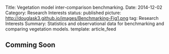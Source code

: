 Title: Vegetation model inter-comparison benchmarking.
Date: 2014-12-02
Category: Research Interests
status: published
picture: http://douglask3.github.io/images/Benchmarking-Fig1.png
tag: Research Interests
Summary: Statistics and observational data for benchmarking and comparing vegetation models.
template: article_feed

<h2> Comming Soon </h2>
